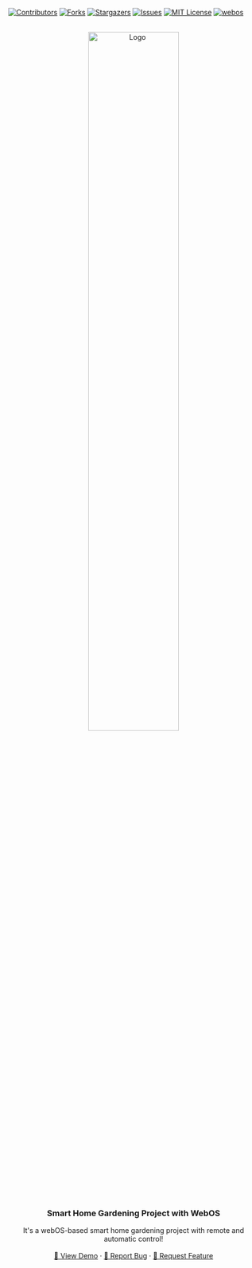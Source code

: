 <a name="readme-top"></a>


[![Contributors][contributors-shield]][contributors-url]
[![Forks][forks-shield]][forks-url]
[![Stargazers][stars-shield]][stars-url]
[![Issues][issues-shield]][issues-url]
[![MIT License][license-shield]][license-url]
[![webos][webos-shield]][webos-url]

<!-- PROJECT LOGO -->
<br />
<div align="center">
  <a href="https://github.com/dudgns128/webos-gardening">
    <img src="https://raw.githubusercontent.com/dudgns128/webos-gardening/Webos/dev/gardening_react/src/img/AppLogo.png" alt="Logo" style="width: 60%;">
  </a>
  <h3 align="center">Smart Home Gardening Project with WebOS</h3>
  <p align="center">
    It's a webOS-based smart home gardening project with remote and automatic control!
    <br />
    <br />
    <a href="https://youtu.be/V7H0JUiSZ7Y">🎥 View Demo</a>
    ·
    <a href="https://github.com/dudgns128/webos-gardening/issues">🐞 Report Bug</a>
    ·
    <a href="https://github.com/dudgns128/webos-gardening/issues">💬 Request Feature</a>
  </p>
</div>

  

<!-- MARKDOWN LINKS & IMAGES -->
<!-- https://www.markdownguide.org/basic-syntax/#reference-style-links -->
[contributors-shield]: https://img.shields.io/github/contributors/dudgns128/webos-gardening.svg?style=for-the-badge
[contributors-url]: https://github.com/dudgns128/webos-gardening/graphs/contributors
[forks-shield]: https://img.shields.io/github/forks/dudgns128/webos-gardening.svg?style=for-the-badge
[forks-url]: https://github.com/dudgns128/webos-gardening/network/members
[stars-shield]: https://img.shields.io/github/stars/dudgns128/webos-gardening.svg?style=for-the-badge
[stars-url]: https://github.com/dudgns128/webos-gardening/stargazers
[issues-shield]: https://img.shields.io/github/issues/dudgns128/webos-gardening.svg?style=for-the-badge
[issues-url]: https://github.com/dudgns128/webos-gardening/issues
[license-shield]: https://img.shields.io/github/license/dudgns128/webos-gardening.svg?style=for-the-badge
[license-url]: https://github.com/dudgns128/webos-gardening/blob/master/LICENSE.txt
[webos-shield]: https://img.shields.io/badge/webos%20official%20example-A50034?style=for-the-badge&logo=lg
[webos-url]: https://www.webosose.org/samples/2023/12/21/facial-recognition-kiosk-using-webos
[product-screenshot]: images/screenshot.png

[React.js]: https://img.shields.io/badge/React-61DAFB?style=for-the-badge&logo=react&logoColor=000
[React-url]: https://reactjs.org/

[Bootstrap.com]: https://img.shields.io/badge/Bootstrap-563D7C?style=for-the-badge&logo=bootstrap&logoColor=white
[Bootstrap-url]: https://getbootstrap.com

[Figma]: https://img.shields.io/badge/Figma-F24E1E?style=for-the-badge&logo=figma&logoColor=fff
[Figma-url]: https://www.figma.com/

[Flask]: https://img.shields.io/badge/Flask-000?style=for-the-badge&logo=flask&logoColor=fff
[Flask-url]: https://flask.palletsprojects.com/en/3.0.x/

[Socket.io]: https://img.shields.io/badge/Socket.io-010101?style=for-the-badge&logo=socketdotio&logoColor=fff
[Socket.io-url]: https://socket.io/

[Nodejs]: https://img.shields.io/badge/Node.js-393?style=for-the-badge&logo=nodedotjs&logoColor=fff
[Nodejs-url]: https://nodejs.org/en

[Prisma]: https://img.shields.io/badge/Prisma-2D3748?style=for-the-badge&logo=prisma&logoColor=fff
[Prisma-url]: https://www.prisma.io/

[OpenCV]: https://img.shields.io/badge/OpenCV-5C3EE8?style=for-the-badge&logo=opencv&logoColor=fff
[OpenCV-url]: https://opencv.org/

[npm]: https://img.shields.io/badge/npm-CB3837?style=for-the-badge&logo=npm&logoColor=fff
[npm-url]: https://www.npmjs.com/

[MySQL]: https://img.shields.io/badge/MySQL-4479A1?style=for-the-badge&logo=mysql&logoColor=fff
[MySQL-url]: https://www.mysql.com/

[Python.org]: https://img.shields.io/badge/Python-3776AB?style=for-the-badge&logo=python&logoColor=white
[Python-url]: https://www.python.org/

[JavaScript.js]: https://img.shields.io/badge/JavaScript-F7DF1E?style=for-the-badge&logo=javascript&logoColor=black
[JavaScript-url]: https://developer.mozilla.org/ko/docs/Learn/JavaScript

[LG]: https://img.shields.io/badge/webOS-A50034?style=for-the-badge&logo=lg&logoColor=fff
[LG-url]: https://www.webosose.org/
